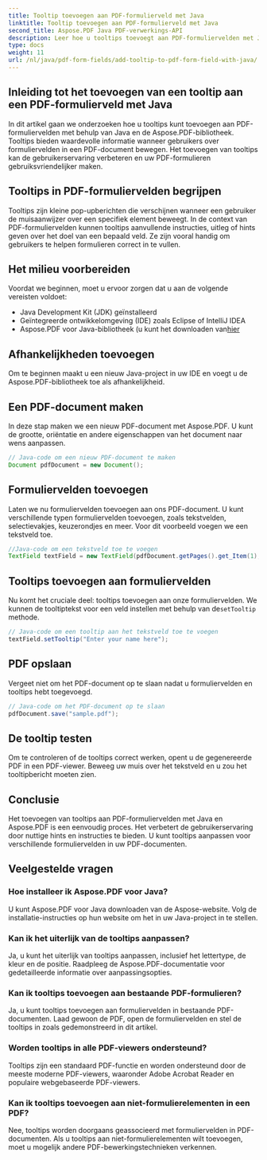 ```yaml
---
title: Tooltip toevoegen aan PDF-formulierveld met Java
linktitle: Tooltip toevoegen aan PDF-formulierveld met Java
second_title: Aspose.PDF Java PDF-verwerkings-API
description: Leer hoe u tooltips toevoegt aan PDF-formuliervelden met Java. Stapsgewijze handleiding met Aspose.PDF voor Java API.
type: docs
weight: 11
url: /nl/java/pdf-form-fields/add-tooltip-to-pdf-form-field-with-java/
---
```


## Inleiding tot het toevoegen van een tooltip aan een PDF-formulierveld met Java

In dit artikel gaan we onderzoeken hoe u tooltips kunt toevoegen aan PDF-formuliervelden met behulp van Java en de Aspose.PDF-bibliotheek. Tooltips bieden waardevolle informatie wanneer gebruikers over formuliervelden in een PDF-document bewegen. Het toevoegen van tooltips kan de gebruikerservaring verbeteren en uw PDF-formulieren gebruiksvriendelijker maken.

## Tooltips in PDF-formuliervelden begrijpen

Tooltips zijn kleine pop-upberichten die verschijnen wanneer een gebruiker de muisaanwijzer over een specifiek element beweegt. In de context van PDF-formuliervelden kunnen tooltips aanvullende instructies, uitleg of hints geven over het doel van een bepaald veld. Ze zijn vooral handig om gebruikers te helpen formulieren correct in te vullen.

## Het milieu voorbereiden

Voordat we beginnen, moet u ervoor zorgen dat u aan de volgende vereisten voldoet:

- Java Development Kit (JDK) geïnstalleerd
- Geïntegreerde ontwikkelomgeving (IDE) zoals Eclipse of IntelliJ IDEA
-  Aspose.PDF voor Java-bibliotheek (u kunt het downloaden van[hier](https://releases.aspose.com/pdf/java/)

## Afhankelijkheden toevoegen

Om te beginnen maakt u een nieuw Java-project in uw IDE en voegt u de Aspose.PDF-bibliotheek toe als afhankelijkheid.

## Een PDF-document maken

In deze stap maken we een nieuw PDF-document met Aspose.PDF. U kunt de grootte, oriëntatie en andere eigenschappen van het document naar wens aanpassen.

```java
// Java-code om een nieuw PDF-document te maken
Document pdfDocument = new Document();
```

## Formuliervelden toevoegen

Laten we nu formuliervelden toevoegen aan ons PDF-document. U kunt verschillende typen formuliervelden toevoegen, zoals tekstvelden, selectievakjes, keuzerondjes en meer. Voor dit voorbeeld voegen we een tekstveld toe.

```java
//Java-code om een tekstveld toe te voegen
TextField textField = new TextField(pdfDocument.getPages().get_Item(1), new Rectangle(100, 100, 200, 30));
```

## Tooltips toevoegen aan formuliervelden

 Nu komt het cruciale deel: tooltips toevoegen aan onze formuliervelden. We kunnen de tooltiptekst voor een veld instellen met behulp van de`setTooltip` methode.

```java
// Java-code om een tooltip aan het tekstveld toe te voegen
textField.setTooltip("Enter your name here");
```

## PDF opslaan

Vergeet niet om het PDF-document op te slaan nadat u formuliervelden en tooltips hebt toegevoegd.

```java
// Java-code om het PDF-document op te slaan
pdfDocument.save("sample.pdf");
```

## De tooltip testen

Om te controleren of de tooltips correct werken, opent u de gegenereerde PDF in een PDF-viewer. Beweeg uw muis over het tekstveld en u zou het tooltipbericht moeten zien.

## Conclusie

Het toevoegen van tooltips aan PDF-formuliervelden met Java en Aspose.PDF is een eenvoudig proces. Het verbetert de gebruikerservaring door nuttige hints en instructies te bieden. U kunt tooltips aanpassen voor verschillende formuliervelden in uw PDF-documenten.

## Veelgestelde vragen

### Hoe installeer ik Aspose.PDF voor Java?

U kunt Aspose.PDF voor Java downloaden van de Aspose-website. Volg de installatie-instructies op hun website om het in uw Java-project in te stellen.

### Kan ik het uiterlijk van de tooltips aanpassen?

Ja, u kunt het uiterlijk van tooltips aanpassen, inclusief het lettertype, de kleur en de positie. Raadpleeg de Aspose.PDF-documentatie voor gedetailleerde informatie over aanpassingsopties.

### Kan ik tooltips toevoegen aan bestaande PDF-formulieren?

Ja, u kunt tooltips toevoegen aan formuliervelden in bestaande PDF-documenten. Laad gewoon de PDF, open de formuliervelden en stel de tooltips in zoals gedemonstreerd in dit artikel.

### Worden tooltips in alle PDF-viewers ondersteund?

Tooltips zijn een standaard PDF-functie en worden ondersteund door de meeste moderne PDF-viewers, waaronder Adobe Acrobat Reader en populaire webgebaseerde PDF-viewers.

### Kan ik tooltips toevoegen aan niet-formulierelementen in een PDF?

Nee, tooltips worden doorgaans geassocieerd met formuliervelden in PDF-documenten. Als u tooltips aan niet-formulierelementen wilt toevoegen, moet u mogelijk andere PDF-bewerkingstechnieken verkennen.